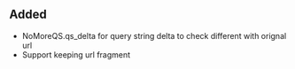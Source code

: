 ## Added

+ NoMoreQS.qs_delta for query string delta to check different with orignal url
+ Support keeping url fragment